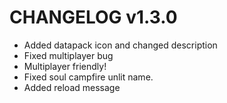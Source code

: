 # CHANGELOG v1.3.0
- Added datapack icon and changed description
- Fixed multiplayer bug
- Multiplayer friendly!
- Fixed soul campfire unlit name.
- Added reload message